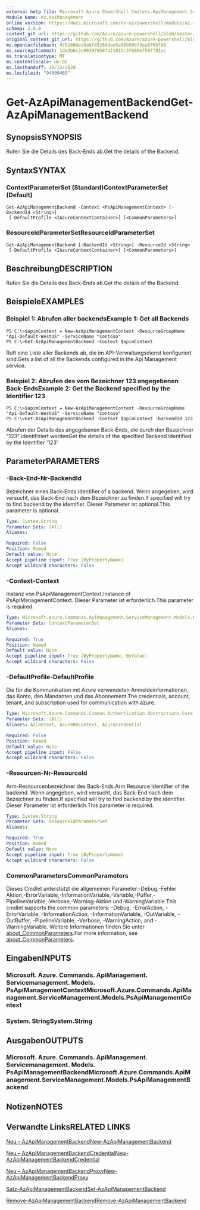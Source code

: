 ```yaml
---
external help file: Microsoft.Azure.PowerShell.Cmdlets.ApiManagement.ServiceManagement.dll-Help.xml
Module Name: Az.ApiManagement
online version: https://docs.microsoft.com/en-us/powershell/module/az.apimanagement/get-azapimanagementbackend
schema: 2.0.0
content_git_url: https://github.com/Azure/azure-powershell/blob/master/src/ApiManagement/ApiManagement/help/Get-AzApiManagementBackend.md
original_content_git_url: https://github.com/Azure/azure-powershell/blob/master/src/ApiManagement/ApiManagement/help/Get-AzApiManagementBackend.md
ms.openlocfilehash: 4781800ea9a6f8526ddee5e06b90b73ea676bf88
ms.sourcegitcommit: 1de2b6c3c99197958fa2101bc37680e7507f91ac
ms.translationtype: MT
ms.contentlocale: de-DE
ms.lasthandoff: 10/13/2020
ms.locfileid: "94009465"
---
```

# <span data-ttu-id="44b99-101">Get-AzApiManagementBackend</span><span class="sxs-lookup"><span data-stu-id="44b99-101">Get-AzApiManagementBackend</span></span>

## <span data-ttu-id="44b99-102">Synopsis</span><span class="sxs-lookup"><span data-stu-id="44b99-102">SYNOPSIS</span></span>
<span data-ttu-id="44b99-103">Rufen Sie die Details des Back-Ends ab.</span><span class="sxs-lookup"><span data-stu-id="44b99-103">Get the details of the Backend.</span></span>

## <span data-ttu-id="44b99-104">Syntax</span><span class="sxs-lookup"><span data-stu-id="44b99-104">SYNTAX</span></span>

### <span data-ttu-id="44b99-105">ContextParameterSet (Standard)</span><span class="sxs-lookup"><span data-stu-id="44b99-105">ContextParameterSet (Default)</span></span>
```
Get-AzApiManagementBackend -Context <PsApiManagementContext> [-BackendId <String>]
 [-DefaultProfile <IAzureContextContainer>] [<CommonParameters>]
```

### <span data-ttu-id="44b99-106">ResourceIdParameterSet</span><span class="sxs-lookup"><span data-stu-id="44b99-106">ResourceIdParameterSet</span></span>
```
Get-AzApiManagementBackend [-BackendId <String>] -ResourceId <String>
 [-DefaultProfile <IAzureContextContainer>] [<CommonParameters>]
```

## <span data-ttu-id="44b99-107">Beschreibung</span><span class="sxs-lookup"><span data-stu-id="44b99-107">DESCRIPTION</span></span>
<span data-ttu-id="44b99-108">Rufen Sie die Details des Back-Ends ab.</span><span class="sxs-lookup"><span data-stu-id="44b99-108">Get the details of the Backend.</span></span>

## <span data-ttu-id="44b99-109">Beispiele</span><span class="sxs-lookup"><span data-stu-id="44b99-109">EXAMPLES</span></span>

### <span data-ttu-id="44b99-110">Beispiel 1: Abrufen aller backends</span><span class="sxs-lookup"><span data-stu-id="44b99-110">Example 1: Get all Backends</span></span>
```
PS C:\>$apimContext = New-AzApiManagementContext -ResourceGroupName "Api-Default-WestUS" -ServiceName "contoso"
PS C:\>Get-AzApiManagementBackend -Context $apimContext
```

<span data-ttu-id="44b99-111">Ruft eine Liste aller Backends ab, die im API-Verwaltungsdienst konfiguriert sind.</span><span class="sxs-lookup"><span data-stu-id="44b99-111">Gets a list of all the Backends configured in the Api Management service.</span></span>

### <span data-ttu-id="44b99-112">Beispiel 2: Abrufen des vom Bezeichner 123 angegebenen Back-Ends</span><span class="sxs-lookup"><span data-stu-id="44b99-112">Example 2: Get the Backend specified by the Identifier 123</span></span>
```
PS C:\>$apimContext = New-AzApiManagementContext -ResourceGroupName "Api-Default-WestUS" -ServiceName "contoso"
PS C:\>Get-AzApiManagementBackend -Context $apimContext -backendId 123
```

<span data-ttu-id="44b99-113">Abrufen der Details des angegebenen Back-Ends, die durch den Bezeichner "123" identifiziert werden</span><span class="sxs-lookup"><span data-stu-id="44b99-113">Get the details of the specified Backend identified by the Identifier '123'</span></span>

## <span data-ttu-id="44b99-114">Parameter</span><span class="sxs-lookup"><span data-stu-id="44b99-114">PARAMETERS</span></span>

### <span data-ttu-id="44b99-115">-Back-End-Nr</span><span class="sxs-lookup"><span data-stu-id="44b99-115">-BackendId</span></span>
<span data-ttu-id="44b99-116">Bezeichner eines Back-Ends.</span><span class="sxs-lookup"><span data-stu-id="44b99-116">Identifier of a backend.</span></span>
<span data-ttu-id="44b99-117">Wenn angegeben, wird versucht, das Back-End nach dem Bezeichner zu finden.</span><span class="sxs-lookup"><span data-stu-id="44b99-117">If specified will try to find backend by the identifier.</span></span>
<span data-ttu-id="44b99-118">Dieser Parameter ist optional.</span><span class="sxs-lookup"><span data-stu-id="44b99-118">This parameter is optional.</span></span>

```yaml
Type: System.String
Parameter Sets: (All)
Aliases:

Required: False
Position: Named
Default value: None
Accept pipeline input: True (ByPropertyName)
Accept wildcard characters: False
```

### <span data-ttu-id="44b99-119">-Context</span><span class="sxs-lookup"><span data-stu-id="44b99-119">-Context</span></span>
<span data-ttu-id="44b99-120">Instanz von PsApiManagementContext.</span><span class="sxs-lookup"><span data-stu-id="44b99-120">Instance of PsApiManagementContext.</span></span>
<span data-ttu-id="44b99-121">Dieser Parameter ist erforderlich.</span><span class="sxs-lookup"><span data-stu-id="44b99-121">This parameter is required.</span></span>

```yaml
Type: Microsoft.Azure.Commands.ApiManagement.ServiceManagement.Models.PsApiManagementContext
Parameter Sets: ContextParameterSet
Aliases:

Required: True
Position: Named
Default value: None
Accept pipeline input: True (ByPropertyName, ByValue)
Accept wildcard characters: False
```

### <span data-ttu-id="44b99-122">-DefaultProfile</span><span class="sxs-lookup"><span data-stu-id="44b99-122">-DefaultProfile</span></span>
<span data-ttu-id="44b99-123">Die für die Kommunikation mit Azure verwendeten Anmeldeinformationen, das Konto, den Mandanten und das Abonnement.</span><span class="sxs-lookup"><span data-stu-id="44b99-123">The credentials, account, tenant, and subscription used for communication with azure.</span></span>

```yaml
Type: Microsoft.Azure.Commands.Common.Authentication.Abstractions.Core.IAzureContextContainer
Parameter Sets: (All)
Aliases: AzContext, AzureRmContext, AzureCredential

Required: False
Position: Named
Default value: None
Accept pipeline input: False
Accept wildcard characters: False
```

### <span data-ttu-id="44b99-124">-Resourcen-Nr</span><span class="sxs-lookup"><span data-stu-id="44b99-124">-ResourceId</span></span>
<span data-ttu-id="44b99-125">Arm-Ressourcenbezeichner des Back-Ends.</span><span class="sxs-lookup"><span data-stu-id="44b99-125">Arm Resource Identifier of the backend.</span></span> <span data-ttu-id="44b99-126">Wenn angegeben, wird versucht, das Back-End nach dem Bezeichner zu finden.</span><span class="sxs-lookup"><span data-stu-id="44b99-126">If specified will try to find backend by the identifier.</span></span> <span data-ttu-id="44b99-127">Dieser Parameter ist erforderlich.</span><span class="sxs-lookup"><span data-stu-id="44b99-127">This parameter is required.</span></span>

```yaml
Type: System.String
Parameter Sets: ResourceIdParameterSet
Aliases:

Required: True
Position: Named
Default value: None
Accept pipeline input: True (ByPropertyName)
Accept wildcard characters: False
```

### <span data-ttu-id="44b99-128">CommonParameters</span><span class="sxs-lookup"><span data-stu-id="44b99-128">CommonParameters</span></span>
<span data-ttu-id="44b99-129">Dieses Cmdlet unterstützt die allgemeinen Parameter:-Debug,-Fehler Aktion,-ErrorVariable,-InformationVariable,-Variable,-Puffer,-PipelineVariable,-Verbose,-Warning-Aktion und-WarningVariable.</span><span class="sxs-lookup"><span data-stu-id="44b99-129">This cmdlet supports the common parameters: -Debug, -ErrorAction, -ErrorVariable, -InformationAction, -InformationVariable, -OutVariable, -OutBuffer, -PipelineVariable, -Verbose, -WarningAction, and -WarningVariable.</span></span> <span data-ttu-id="44b99-130">Weitere Informationen finden Sie unter [about_CommonParameters](http://go.microsoft.com/fwlink/?LinkID=113216).</span><span class="sxs-lookup"><span data-stu-id="44b99-130">For more information, see [about_CommonParameters](http://go.microsoft.com/fwlink/?LinkID=113216).</span></span>

## <span data-ttu-id="44b99-131">Eingaben</span><span class="sxs-lookup"><span data-stu-id="44b99-131">INPUTS</span></span>

### <span data-ttu-id="44b99-132">Microsoft. Azure. Commands. ApiManagement. Servicemanagement. Models. PsApiManagementContext</span><span class="sxs-lookup"><span data-stu-id="44b99-132">Microsoft.Azure.Commands.ApiManagement.ServiceManagement.Models.PsApiManagementContext</span></span>

### <span data-ttu-id="44b99-133">System. String</span><span class="sxs-lookup"><span data-stu-id="44b99-133">System.String</span></span>

## <span data-ttu-id="44b99-134">Ausgaben</span><span class="sxs-lookup"><span data-stu-id="44b99-134">OUTPUTS</span></span>

### <span data-ttu-id="44b99-135">Microsoft. Azure. Commands. ApiManagement. Servicemanagement. Models. PsApiManagementBackend</span><span class="sxs-lookup"><span data-stu-id="44b99-135">Microsoft.Azure.Commands.ApiManagement.ServiceManagement.Models.PsApiManagementBackend</span></span>

## <span data-ttu-id="44b99-136">Notizen</span><span class="sxs-lookup"><span data-stu-id="44b99-136">NOTES</span></span>

## <span data-ttu-id="44b99-137">Verwandte Links</span><span class="sxs-lookup"><span data-stu-id="44b99-137">RELATED LINKS</span></span>

[<span data-ttu-id="44b99-138">Neu – AzApiManagementBackend</span><span class="sxs-lookup"><span data-stu-id="44b99-138">New-AzApiManagementBackend</span></span>](./New-AzApiManagementBackend.md)

[<span data-ttu-id="44b99-139">Neu – AzApiManagementBackendCredential</span><span class="sxs-lookup"><span data-stu-id="44b99-139">New-AzApiManagementBackendCredential</span></span>](./New-AzApiManagementBackendCredential.md)

[<span data-ttu-id="44b99-140">Neu – AzApiManagementBackendProxy</span><span class="sxs-lookup"><span data-stu-id="44b99-140">New-AzApiManagementBackendProxy</span></span>](./New-AzApiManagementBackendProxy.md)

[<span data-ttu-id="44b99-141">Satz-AzApiManagementBackend</span><span class="sxs-lookup"><span data-stu-id="44b99-141">Set-AzApiManagementBackend</span></span>](./Set-AzApiManagementBackend.md)

[<span data-ttu-id="44b99-142">Remove-AzApiManagementBackend</span><span class="sxs-lookup"><span data-stu-id="44b99-142">Remove-AzApiManagementBackend</span></span>](./Remove-AzApiManagementBackend.md)
